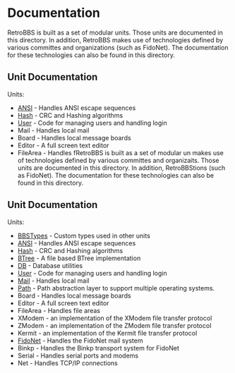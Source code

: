 # Documentation

RetroBBS is built as a set of modular units. Those units are documented in this directory. In addition, RetroBBS makes use of technologies defined by various committes and organizations (such as FidoNet). The documentation for these technologies can also be found in this directory.

## Unit Documentation

Units:
  - [ANSI](ansi.md) - Handles ANSI escape sequences
  - [Hash](hash.md) - CRC and Hashing algorithms
  - [User](user.md) - Code for managing users and handling login
  - Mail - Handles local mail
  - Board - Handles local message boards
  - Editor - A full screen text editor
  - FileArea - Handles fRetroBBS is built as a set of modular un makes use of technologies defined by various committes and organizaits. Those units are documented in this directory. In addition, RetroBBStions (such as FidoNet). The documentation for these technologies can also be found in this directory.

## Unit Documentation

Units:
  - [BBSTypes](bbstypes.md) - Custom types used in other units
  - [ANSI](ansi.md) - Handles ANSI escape sequences
  - [Hash](hash.md) - CRC and Hashing algorithms
  - [BTree](btree.md) - A file based BTree implementation
  - [DB](db.md) - Database utilities
  - [User](user.md) - Code for managing users and handling login
  - [Mail](mail.md) - Handles local mail
  - [Path](path.md) - Path abstraction layer to support multiple operating systems.
  - Board - Handles local message boards
  - Editor - A full screen text editor
  - FileArea - Handles file areas
  - XModem - an implementation of the XModem file transfer protocol
  - ZModem - an implementation of the ZModem file transfer protocol
  - Kermit - an implementation of the Kermit file transfer protocol
  - [FidoNet](fidonet.md) - Handles the FidoNet mail system
  - Binkp - Handles the Binkp transport system for FidoNet
  - Serial - Handles serial ports and modems
  - Net - Handles TCP/IP connections


